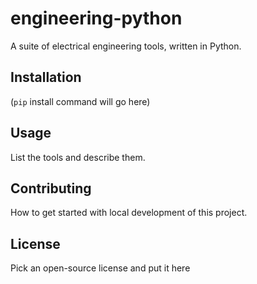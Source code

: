 # engineering-python
A suite of electrical engineering tools, written in Python.

## Installation
(`pip` install command will go here)

## Usage
List the tools and describe them.

## Contributing
How to get started with local development of this project.

## License
Pick an open-source license and put it here
  
